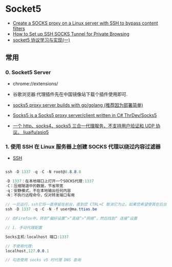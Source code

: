 # Socket5

- [Create a SOCKS proxy on a Linux server with SSH to bypass content filters](https://ma.ttias.be/socks-proxy-linux-ssh-bypass-content-filters/)
- [How to Set up SSH SOCKS Tunnel for Private Browsing](https://linuxize.com/post/how-to-setup-ssh-socks-tunnel-for-private-browsing/)
- [socket5 协议学习与实现(一)](https://www.mojidong.com/post/2015-03-07-socket5-1/)

## 常用

### 0. Socket5 Server

- chrome://extensions/

- 谷歌浏览器:代理插件先在中国镜像站下载个插件使用即可.
- [socks5 proxy server builds with go/golang (推荐因为部署简单)](https://github.com/jqqjj/socks5)
- [Socks5 is a Socks5 proxy server/client written in C# ThrDev/Socks5](https://github.com/ThrDev/Socks5)
- [一个 http、socks4、socks5 三合一代理服务，不支持用户验证和 UDP 协议。 liuaifu/asio5](https://github.com/liuaifu/asio5)

### 1. 使用 SSH 在 Linux 服务器上创建 SOCKS 代理以绕过内容过滤器

- [SSH](https://ma.ttias.be/socks-proxy-linux-ssh-bypass-content-filters/)

```c#

ssh -D 1337 -q -C -N root@8.8.8.8

-D 1337：在本地端口上打开一个SOCKS代理:1337
-C：压缩隧道中的数据，节省带宽
-q：安静模式，不在本地输出任何内容
-N：不执行远程命令，仅对转发端口有用

// 一旦运行，ssh它将一直停留在前台，直到您 CTRL+C 取消它为止。如果您希望使其在后台运行，请添加-f它以将其分叉到后台命令：
ssh -D 1337 -q -C -N -f user@ma.ttias.be

// 在Firefox中，转到“偏好设置”>“高级”>“网络”，然后找到“ 连接”设置

// 1. 手动代理配置

Socks主机:localhost 端口:1337

// 不使用代理:
localhost,127.0.0.1

// 勾选使用 socks v5 时代理 DNS 查询

```

